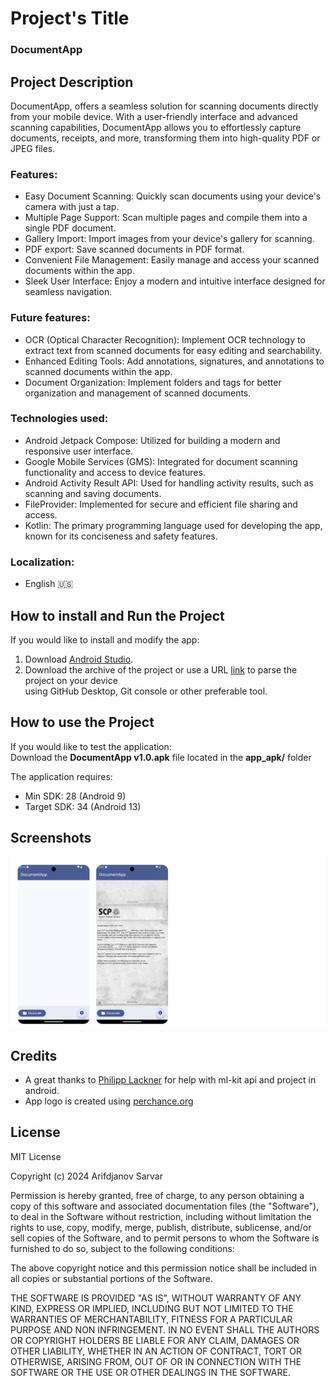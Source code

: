 # Project's Title
### DocumentApp

## Project Description
DocumentApp, offers a seamless solution for scanning documents directly from your mobile device.
With a user-friendly interface and advanced scanning capabilities, DocumentApp allows you to effortlessly capture documents,
receipts, and more, transforming them into high-quality PDF or JPEG files.

### Features:
* Easy Document Scanning: Quickly scan documents using your device's camera with just a tap.
* Multiple Page Support: Scan multiple pages and compile them into a single PDF document.
* Gallery Import: Import images from your device's gallery for scanning.
* PDF export: Save scanned documents in PDF format.
* Convenient File Management: Easily manage and access your scanned documents within the app.
* Sleek User Interface: Enjoy a modern and intuitive interface designed for seamless navigation.

### Future features:
* OCR (Optical Character Recognition): Implement OCR technology to extract text from scanned documents for easy editing and searchability.
* Enhanced Editing Tools: Add annotations, signatures, and annotations to scanned documents within the app.
* Document Organization: Implement folders and tags for better organization and management of scanned documents.

### Technologies used:
* Android Jetpack Compose: Utilized for building a modern and responsive user interface.
* Google Mobile Services (GMS): Integrated for document scanning functionality and access to device features.
* Android Activity Result API: Used for handling activity results, such as scanning and saving documents.
* FileProvider: Implemented for secure and efficient file sharing and access.
* Kotlin: The primary programming language used for developing the app, known for its conciseness and safety features.

### Localization:
* English 🇺🇸

## How to install and Run the Project
If you would like to install and modify the app:
1. Download [Android Studio](https://developer.android.com/studio).
2. Download the archive of the project or use a URL [link](https://github.com/OverLordN7/DocumentApp.git) to parse the project on your device  
   using GitHub Desktop, Git console or other preferable tool.

## How to use the Project
If you would like to test the application:  
Download the **DocumentApp v1.0.apk** file located in the **app_apk/** folder

The application requires:
* Min SDK: 28 (Android 9)
* Target SDK: 34 (Android 13)

## Screenshots
<img src=screenshots/screen1.png width = "800" alt="screenshot">



## Credits
* A great thanks to [Philipp Lackner](https://www.youtube.com/watch?v=LJ4VGS-tRFM) for help with ml-kit api and project in android.
* App logo is created using [perchance.org](https://perchance.org/ai-photo-generator)


## License
MIT License

Copyright (c) 2024 Arifdjanov Sarvar

Permission is hereby granted, free of charge, to any person obtaining a copy
of this software and associated documentation files (the "Software"), to deal
in the Software without restriction, including without limitation the rights
to use, copy, modify, merge, publish, distribute, sublicense, and/or sell
copies of the Software, and to permit persons to whom the Software is
furnished to do so, subject to the following conditions:

The above copyright notice and this permission notice shall be included in all
copies or substantial portions of the Software.

THE SOFTWARE IS PROVIDED "AS IS", WITHOUT WARRANTY OF ANY KIND, EXPRESS OR
IMPLIED, INCLUDING BUT NOT LIMITED TO THE WARRANTIES OF MERCHANTABILITY,
FITNESS FOR A PARTICULAR PURPOSE AND NON INFRINGEMENT. IN NO EVENT SHALL THE
AUTHORS OR COPYRIGHT HOLDERS BE LIABLE FOR ANY CLAIM, DAMAGES OR OTHER
LIABILITY, WHETHER IN AN ACTION OF CONTRACT, TORT OR OTHERWISE, ARISING FROM,
OUT OF OR IN CONNECTION WITH THE SOFTWARE OR THE USE OR OTHER DEALINGS IN THE
SOFTWARE.
 